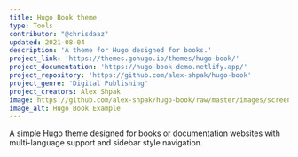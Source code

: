 ```yaml
---
title: Hugo Book theme
type: Tools
contributor: "@chrisdaaz"
updated: 2021-08-04
description: 'A theme for Hugo designed for books.'
project_link: 'https://themes.gohugo.io/themes/hugo-book/'
project_documentation: 'https://hugo-book-demo.netlify.app/'
project_repository: 'https://github.com/alex-shpak/hugo-book'
project_genre: 'Digital Publishing'
project_creators: Alex Shpak 
image: https://github.com/alex-shpak/hugo-book/raw/master/images/screenshot.png
image_alt: Hugo Book Example
---
```


A simple Hugo theme designed for books or documentation websites with multi-language support and sidebar style navigation.
